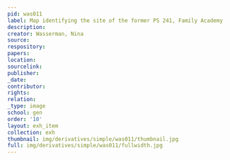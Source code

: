 ```yaml
---
pid: was011
label: Map identifying the site of the former PS 241, Family Academy
description:
creator: Wasserman, Nina
source:
respository:
papers:
location:
sourcelink:
publisher:
_date:
contributor:
rights:
relation:
_type: image
school: gen
order: '10'
layout: exh_item
collection: exh
thumbnail: img/derivatives/simple/was011/thumbnail.jpg
full: img/derivatives/simple/was011/fullwidth.jpg
---
```

